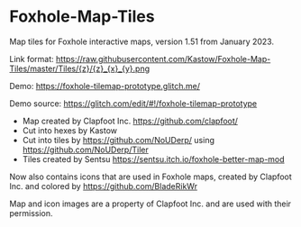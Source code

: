 # Foxhole-Map-Tiles
Map tiles for Foxhole interactive maps, version 1.51 from January 2023.

Link format: 
https://raw.githubusercontent.com/Kastow/Foxhole-Map-Tiles/master/Tiles/{z}/{z}_{x}_{y}.png

Demo: https://foxhole-tilemap-prototype.glitch.me/

Demo source: https://glitch.com/edit/#!/foxhole-tilemap-prototype

 - Map created by Clapfoot Inc. https://github.com/clapfoot/
 - Cut into hexes by Kastow
 - Cut into tiles by https://github.com/NoUDerp/ using https://github.com/NoUDerp/Tiler
 - Tiles created by Sentsu https://sentsu.itch.io/foxhole-better-map-mod

Now also contains icons that are used in Foxhole maps, created by Clapfoot Inc. and colored by https://github.com/BladeRikWr

Map and icon images are a property of Clapfoot Inc. and are used with their permission.

